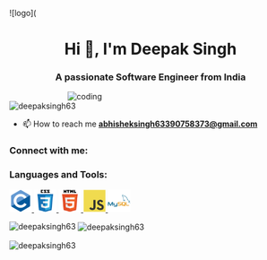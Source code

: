 ![logo](
<h1 align="center">Hi 👋, I'm Deepak Singh</h1>
<h3 align="center">A passionate Software Engineer from India</h3>
<img align="right"alt="coding" width="400" src=https://miro.medium.com/v2/resize:fit:1360/1*nWQ_U5NKEfNeGCTfh_2-Mw.gif
<p align="left"> <img src="https://komarev.com/ghpvc/?username=deepaksingh63&label=Profile%20views&color=0e75b6&style=flat" alt="deepaksingh63" /> </p>

- 📫 How to reach me **abhisheksingh63390758373@gmail.com**

<h3 align="left">Connect with me:</h3>
<p align="left">
</p>

<h3 align="left">Languages and Tools:</h3>
<p align="left"> <a href="https://www.cprogramming.com/" target="_blank" rel="noreferrer"> <img src="https://raw.githubusercontent.com/devicons/devicon/master/icons/c/c-original.svg" alt="c" width="40" height="40"/> </a> <a href="https://www.w3schools.com/css/" target="_blank" rel="noreferrer"> <img src="https://raw.githubusercontent.com/devicons/devicon/master/icons/css3/css3-original-wordmark.svg" alt="css3" width="40" height="40"/> </a> <a href="https://www.w3.org/html/" target="_blank" rel="noreferrer"> <img src="https://raw.githubusercontent.com/devicons/devicon/master/icons/html5/html5-original-wordmark.svg" alt="html5" width="40" height="40"/> </a> <a href="https://www.java.com" target="_blank" rel="noreferrer"> <imgsrc="https://raw.githubusercontent.com/devicons/devicon/master/icons/java/java-original.svg" alt="java" width="40" height="40"/> </a> <a href="https://developer.mozilla.org/en-US/docs/Web/JavaScript" target="_blank" rel="noreferrer"> <img src="https://raw.githubusercontent.com/devicons/devicon/master/icons/javascript/javascript-original.svg" alt="javascript" width="40" height="40"/> </a> <a href="https://www.mysql.com/" target="_blank" rel="noreferrer"> <img src="https://raw.githubusercontent.com/devicons/devicon/master/icons/mysql/mysql-original-wordmark.svg" alt="mysql" width="40" height="40"/> </a> </p>

<p><img align="left" src="https://github-readme-stats.vercel.app/api/top-langs?username=deepaksingh63&show_icons=true&locale=en&layout=compact" alt="deepaksingh63" /></p>

<p>&nbsp;<img align="center" src="https://github-readme-stats.vercel.app/api?username=deepaksingh63&show_icons=true&locale=en" alt="deepaksingh63" /></p>

<p><img align="center" src="https://github-readme-streak-stats.herokuapp.com/?user=deepaksingh63&" alt="deepaksingh63" /></p>
